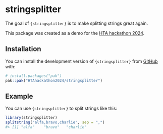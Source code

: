 
<!-- README.md is generated from README.Rmd. Please edit that file -->

# stringsplitter

<!-- badges: start -->

<!-- badges: end -->

The goal of `{stringsplitter}` is to make splitting strings great again.

This package was created as a demo for the [HTA hackathon
2024](https://https://n8thangreen.github.io/htahack2024/).

## Installation

You can install the development version of `{stringsplitter}` from
[GitHub](https://github.com/) with:

``` r
# install.packages("pak")
pak::pak("HTAhackathon2024/stringsplitter")
```

## Example

You can use `{stringsplitter}` to split strings like this:

``` r
library(stringsplitter)
splitstring("alfa,bravo,charlie", sep = ",")
#> [1] "alfa"    "bravo"   "charlie"
```
